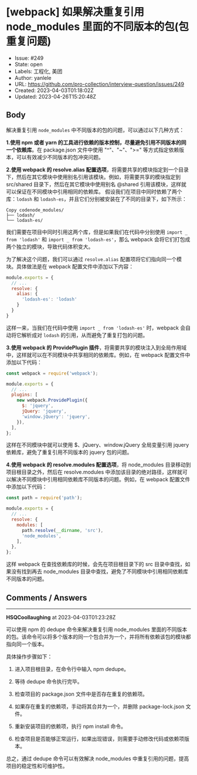 # [webpack] 如果解决重复引用 node_modules 里面的不同版本的包(包重复问题)

- Issue: #249
- State: open
- Labels: 工程化, 美团
- Author: yanlele
- URL: https://github.com/pro-collection/interview-question/issues/249
- Created: 2023-04-03T01:18:02Z
- Updated: 2023-04-26T15:20:48Z

## Body

解决重复引用 `node_modules` 中不同版本的包的问题，可以通过以下几种方式：

**1.使用 npm 或者 yarn 的工具进行依赖的版本控制，尽量避免引用不同版本的同一个依赖库**。在 package.json 文件中使用 "^"、"~"、">=" 等方式指定依赖版本，可以有效减少不同版本的包冲突问题。

**2.使用 webpack 的 resolve.alias 配置选项**，将需要共享的模块指定到一个目录下，然后在其它模块中使用别名引用该模块。例如，将需要共享的模块指定到 src/shared 目录下，然后在其它模块中使用别名 @shared 引用该模块，这样就可以保证在不同模块中引用相同的依赖库。
假设我们在项目中同时依赖了两个库：`lodash` 和 `lodash-es`，并且它们分别被安装在了不同的目录下，如下所示：

```
Copy codenode_modules/
├── lodash/
└── lodash-es/
```

我们需要在项目中同时引用这两个库，但是如果我们在代码中分别使用 `import _ from 'lodash'` 和 `import _ from 'lodash-es'`，那么 webpack 会将它们打包成两个独立的模块，导致代码体积变大。

为了解决这个问题，我们可以通过 `resolve.alias` 配置项将它们指向同一个模块。具体做法是在 webpack 配置文件中添加以下内容：

```js
module.exports = {
  // ...
  resolve: {
    alias: {
      'lodash-es': 'lodash'
    }
  }
}
```

这样一来，当我们在代码中使用 `import _ from 'lodash-es'` 时，webpack 会自动将它解析成对 `lodash` 的引用，从而避免了重复打包的问题。

**3.使用 webpack 的 ProvidePlugin 插件**，将需要共享的模块注入到全局作用域中，这样就可以在不同模块中共享相同的依赖库。例如，在 webpack 配置文件中添加以下代码：

```javascript
const webpack = require('webpack');

module.exports = {
  // ...
  plugins: [
    new webpack.ProvidePlugin({
      $: 'jquery',
      jQuery: 'jquery',
      'window.jQuery': 'jquery',
    }),
  ],
};
```

这样在不同模块中就可以使用 $、jQuery、window.jQuery 全局变量引用 jquery 依赖库，避免了重复引用不同版本的 jquery 包的问题。

**4.使用 webpack 的 resolve.modules 配置选项**，将 node\_modules 目录移动到项目根目录之外，然后在 resolve.modules 中添加该目录的绝对路径，这样就可以解决不同模块中引用相同依赖库不同版本的问题。例如，在 webpack 配置文件中添加以下代码：

```javascript
const path = require('path');

module.exports = {
  // ...
  resolve: {
    modules: [
      path.resolve(__dirname, 'src'),
      'node_modules',
    ],
  },
};
```

这样 webpack 在查找依赖库的时候，会先在项目根目录下的 src 目录中查找，如果没有找到再去 node\_modules 目录中查找，避免了不同模块中引用相同依赖库不同版本的问题。


## Comments / Answers

---

**HSQCoollaughing** at 2023-04-03T01:23:28Z

可以使用 npm 的 dedupe 命令来解决重复引用 node_modules 里面的不同版本的包。该命令可以将多个版本的同一个包合并为一个，并将所有依赖该包的模块都指向同一个版本。

具体操作步骤如下：

1. 进入项目根目录，在命令行中输入 npm dedupe。

2. 等待 dedupe 命令执行完毕。

3. 检查项目的 package.json 文件中是否存在重复的依赖项。

4. 如果存在重复的依赖项，手动将其合并为一个，并删除 package-lock.json 文件。

5. 重新安装项目的依赖项，执行 npm install 命令。

6. 检查项目是否能够正常运行，如果出现错误，则需要手动修改代码或依赖项版本。

总之，通过 dedupe 命令可以有效解决 node_modules 中重复引用的问题，提高项目的稳定性和可维护性。


